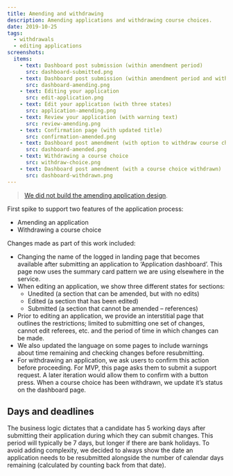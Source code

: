```yaml
---
title: Amending and withdrawing
description: Amending applications and withdrawing course choices.
date: 2019-10-25
tags:
  - withdrawals
  - editing applications
screenshots:
  items:
    - text: Dashboard post submission (within amendment period)
      src: dashboard-submitted.png
    - text: Dashboard post submission (within amendment period and with pending changes)
      src: dashboard-amending.png
    - text: Editing your application
      src: edit-application.png
    - text: Edit your application (with three states)
      src: application-amending.png
    - text: Review your application (with warning text)
      src: review-amending.png
    - text: Confirmation page (with updated title)
      src: confirmation-amended.png
    - text: Dashboard post amendment (with option to withdraw course choices)
      src: dashboard-amended.png
    - text: Withdrawing a course choice
      src: withdraw-choice.png
    - text: Dashboard post amendment (with a course choice withdrawn)
      src: dashboard-withdrawn.png
---
```


> [We did not build the amending application design](/apply-for-teacher-training/amending-mvp/).

First spike to support two features of the application process:

- Amending an application
- Withdrawing a course choice

Changes made as part of this work included:

- Changing the name of the logged in landing page that becomes available after submitting an application to ‘Application dashboard’. This page now uses the summary card pattern we are using elsewhere in the service.
- When editing an application, we show three different states for sections:
  - Unedited (a section that can be amended, but with no edits)
  - Edited (a section that has been edited)
  - Submitted (a section that cannot be amended – references)
- Prior to editing an application, we provide an interstitial page that outlines the restrictions; limited to submitting one set of changes, cannot edit referees, etc. and the period of time in which changes can be made.
- We also updated the language on some pages to include warnings about time remaining and checking changes before resubmitting.
- For withdrawing an application, we ask users to confirm this action before proceeding. For MVP, this page asks them to submit a support request. A later iteration would allow them to confirm with a button press. When a course choice has been withdrawn, we update it’s status on the dashboard page.

## Days and deadlines

The business logic dictates that a candidate has 5 working days after submitting their application during which they can submit changes. This period will typically be 7 days, but longer if there are bank holidays. To avoid adding complexity, we decided to always show the date an application needs to be resubmitted alongside the number of calendar days remaining (calculated by counting back from that date).
